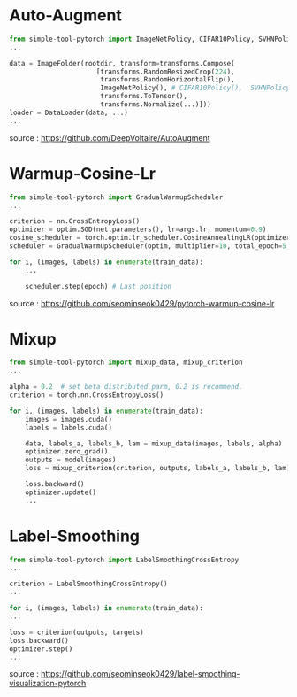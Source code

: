 # Auto-Augment

```python
from simple-tool-pytorch import ImageNetPolicy, CIFAR10Policy, SVHNPolicy
...

data = ImageFolder(rootdir, transform=transforms.Compose(
                      [transforms.RandomResizedCrop(224), 
                       transforms.RandomHorizontalFlip(), 
                       ImageNetPolicy(), # CIFAR10Policy(),  SVHNPolicy()
                       transforms.ToTensor(),
                       transforms.Normalize(...)]))
loader = DataLoader(data, ...)
...
```
source : https://github.com/DeepVoltaire/AutoAugment

# Warmup-Cosine-Lr
```python
from simple-tool-pytorch import GradualWarmupScheduler
...

criterion = nn.CrossEntropyLoss()
optimizer = optim.SGD(net.parameters(), lr=args.lr, momentum=0.9)
cosine_scheduler = torch.optim.lr_scheduler.CosineAnnealingLR(optimizer, args.epochs, eta_min=0, last_epoch=-1)
scheduler = GradualWarmupScheduler(optim, multiplier=10, total_epoch=5, after_scheduler=cosine_scheduler)

for i, (images, labels) in enumerate(train_data):
    ...

    scheduler.step(epoch) # Last position
```
source : https://github.com/seominseok0429/pytorch-warmup-cosine-lr

# Mixup

```python
from simple-tool-pytorch import mixup_data, mixup_criterion
...

alpha = 0.2  # set beta distributed parm, 0.2 is recommend.
criterion = torch.nn.CrossEntropyLoss()

for i, (images, labels) in enumerate(train_data):
    images = images.cuda()
    labels = labels.cuda()

    data, labels_a, labels_b, lam = mixup_data(images, labels, alpha)
    optimizer.zero_grad()
    outputs = model(images)
    loss = mixup_criterion(criterion, outputs, labels_a, labels_b, lam)

    loss.backward()
    optimizer.update()
    ...
```

# Label-Smoothing

```python
from simple-tool-pytorch import LabelSmoothingCrossEntropy
...

criterion = LabelSmoothingCrossEntropy()
...

for i, (images, labels) in enumerate(train_data):
...

loss = criterion(outputs, targets)
loss.backward()
optimizer.step()
...
```

source : https://github.com/seominseok0429/label-smoothing-visualization-pytorch
